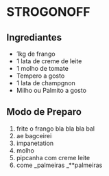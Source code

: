 # STROGONOFF 

## Ingrediantes
* 1kg de frango
* 1 lata de creme de leite
* 1 molho de tomate
* Tempero a gosto
* 1 lata de champgnon
* Milho ou Palmito a gosto

## Modo de Preparo

1. frite o frango bla bla bla bal
2. ae bagceirei
3. impanetation
4. molho
5. pipcanha com creme leite
6. come _palmeiras _**palmeiras

